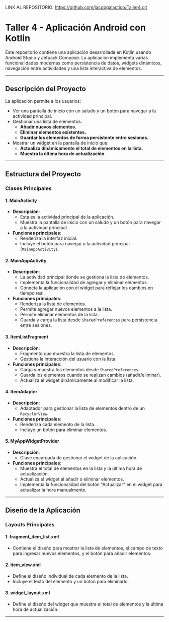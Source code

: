 LINK AL REPOSITORIO: https://github.com/jacobgalactico/Taller4.git

# Taller 4 - Aplicación Android con Kotlin

Este repositorio contiene una aplicación desarrollada en Kotlin usando Android Studio y Jetpack Compose. La aplicación implementa varias funcionalidades modernas como persistencia de datos, widgets dinámicos, navegación entre actividades y una lista interactiva de elementos.

---

## Descripción del Proyecto

La aplicación permite a los usuarios:
- Ver una pantalla de inicio con un saludo y un botón para navegar a la actividad principal.
- Gestionar una lista de elementos:
  - **Añadir nuevos elementos.**
  - **Eliminar elementos existentes.**
  - **Guardar los elementos de forma persistente entre sesiones.**
- Mostrar un widget en la pantalla de inicio que:
  - **Actualiza dinámicamente el total de elementos en la lista.**
  - **Muestra la última hora de actualización.**

---

## Estructura del Proyecto

### Clases Principales

#### 1. MainActivity
- **Descripción**: 
  - Esta es la actividad principal de la aplicación.
  - Muestra la pantalla de inicio con un saludo y un botón para navegar a la actividad principal.
- **Funciones principales**:
  - Renderiza la interfaz inicial.
  - Incluye el botón para navegar a la actividad principal (`MainAppActivity`).

#### 2. MainAppActivity
- **Descripción**:
  - La actividad principal donde se gestiona la lista de elementos.
  - Implementa la funcionalidad de agregar y eliminar elementos.
  - Conecta la aplicación con el widget para reflejar los cambios en tiempo real.
- **Funciones principales**:
  - Renderiza la lista de elementos.
  - Permite agregar nuevos elementos a la lista.
  - Permite eliminar elementos de la lista.
  - Guarda y carga la lista desde `SharedPreferences` para persistencia entre sesiones.

#### 3. ItemListFragment
- **Descripción**:
  - Fragmento que muestra la lista de elementos.
  - Gestiona la interacción del usuario con la lista.
- **Funciones principales**:
  - Carga y muestra los elementos desde `SharedPreferences`.
  - Guarda los elementos cuando se realizan cambios (añadir/eliminar).
  - Actualiza el widget dinámicamente al modificar la lista.

#### 4. ItemAdapter
- **Descripción**:
  - Adaptador para gestionar la lista de elementos dentro de un `RecyclerView`.
- **Funciones principales**:
  - Renderiza cada elemento de la lista.
  - Incluye un botón para eliminar elementos.

#### 5. MyAppWidgetProvider
- **Descripción**:
  - Clase encargada de gestionar el widget de la aplicación.
- **Funciones principales**:
  - Muestra el total de elementos en la lista y la última hora de actualización.
  - Actualiza el widget al añadir o eliminar elementos.
  - Implementa la funcionalidad del botón "Actualizar" en el widget para actualizar la hora manualmente.

---

## Diseño de la Aplicación

### Layouts Principales

#### 1. fragment_item_list.xml
- Contiene el diseño para mostrar la lista de elementos, el campo de texto para ingresar nuevos elementos, y el botón para añadir elementos.

#### 2. item_view.xml
- Define el diseño individual de cada elemento de la lista.
- Incluye el texto del elemento y un botón para eliminarlo.

#### 3. widget_layout.xml
- Define el diseño del widget que muestra el total de elementos y la última hora de actualización.

---
